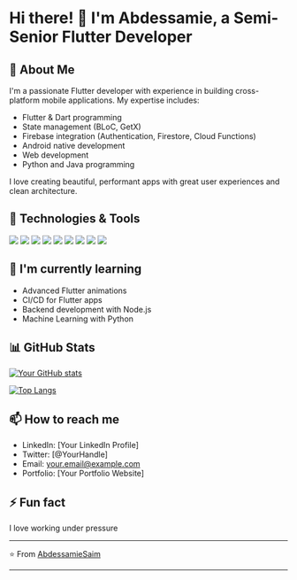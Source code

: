 # Hi there! 👋 I'm Abdessamie, a Semi-Senior Flutter Developer

## 🚀 About Me
I'm a passionate Flutter developer with experience in building cross-platform mobile applications. My expertise includes:
- Flutter & Dart programming
- State management (BLoC, GetX)
- Firebase integration (Authentication, Firestore, Cloud Functions)
- Android native development
- Web development
- Python and Java programming

I love creating beautiful, performant apps with great user experiences and clean architecture.

## 🔧 Technologies & Tools
![](https://img.shields.io/badge/OS-Linux-informational?style=flat&logo=linux&logoColor=white&color=2bbc8a)
![](https://img.shields.io/badge/Editor-Android_Studio-informational?style=flat&logo=android-studio&logoColor=white&color=2bbc8a)
![](https://img.shields.io/badge/Editor-VS_Code-informational?style=flat&logo=visual-studio-code&logoColor=white&color=2bbc8a)
![](https://img.shields.io/badge/Code-Flutter-informational?style=flat&logo=flutter&logoColor=white&color=2bbc8a)
![](https://img.shields.io/badge/Code-Dart-informational?style=flat&logo=dart&logoColor=white&color=2bbc8a)
![](https://img.shields.io/badge/Code-Python-informational?style=flat&logo=python&logoColor=white&color=2bbc8a)
![](https://img.shields.io/badge/Code-Java-informational?style=flat&logo=java&logoColor=white&color=2bbc8a)
![](https://img.shields.io/badge/Tools-Firebase-informational?style=flat&logo=firebase&logoColor=white&color=2bbc8a)
![](https://img.shields.io/badge/Tools-Git-informational?style=flat&logo=git&logoColor=white&color=2bbc8a)

## 🌱 I'm currently learning
- Advanced Flutter animations
- CI/CD for Flutter apps
- Backend development with Node.js
- Machine Learning with Python


## 📊 GitHub Stats
[![Your GitHub stats](https://github-readme-stats.vercel.app/api?username=yourusername&show_icons=true&theme=radical)](https://github.com/yourusername)

[![Top Langs](https://github-readme-stats.vercel.app/api/top-langs/?username=yourusername&layout=compact&theme=radical)](https://github.com/yourusername)

## 📫 How to reach me
- LinkedIn: [Your LinkedIn Profile]
- Twitter: [@YourHandle]
- Email: your.email@example.com
- Portfolio: [Your Portfolio Website]

## ⚡ Fun fact
I love working under pressure

---

⭐️ From [AbdessamieSaim](https://github.com/AbdessamieSaim)

---
